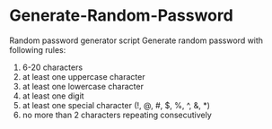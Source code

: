 # Generate-Random-Password
Random password generator script
Generate random password with following rules:
1. 6-20 characters
2. at least one uppercase character
3. at least one lowercase character
4. at least one digit
5. at least one special character (!, @, #, $, %, ^, &, *)
6. no more than 2 characters repeating consecutively

